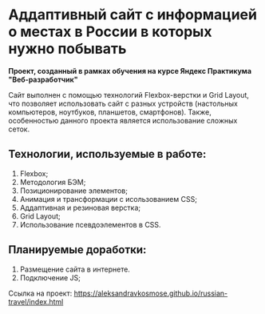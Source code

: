 # Аддаптивный сайт с информацией о местах в России в которых нужно побывать

**Проект, созданный в рамках обучения на курсе Яндекс Практикума "Веб-разработчик"**


Сайт выполнен с помощью технологий Flexbox-верстки и Grid Layout, что позволяет использовать сайт с разных устройств (настольных компьютеров, ноутбуков, планшетов, смартфонов). Также, особенностью данного проекта является использование сложных сеток. 

## Технологии, используемые в работе:
1. Flexbox;
2. Методология БЭМ;
3. Позиционирование элементов;
4. Анимация и трансформации с исользованием CSS;
5. Аддаптивная и резиновая верстка;
6. Grid Layout;
7. Использование псевдоэлементов в CSS. 

## Планируемые доработки:
1. Размещение сайта в интернете.
2. Подключение JS;

Ссылка на проект: https://aleksandravkosmose.github.io/russian-travel/index.html

